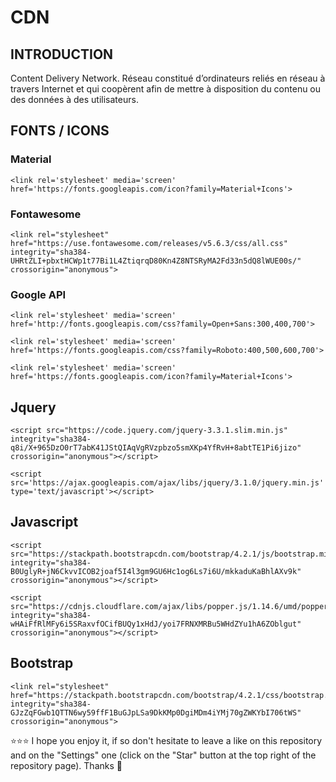 # CDN

## INTRODUCTION
Content Delivery Network. Réseau constitué d’ordinateurs reliés en réseau à travers Internet et qui coopèrent afin de mettre à disposition du contenu ou des données à des utilisateurs.

## FONTS / ICONS
### Material
```shell
<link rel='stylesheet' media='screen' href='https://fonts.googleapis.com/icon?family=Material+Icons'>
```

### Fontawesome
```shell
<link rel="stylesheet" href="https://use.fontawesome.com/releases/v5.6.3/css/all.css" integrity="sha384-UHRtZLI+pbxtHCWp1t77Bi1L4ZtiqrqD80Kn4Z8NTSRyMA2Fd33n5dQ8lWUE00s/" crossorigin="anonymous">
```

### Google API
```shell
<link rel='stylesheet' media='screen' href='http://fonts.googleapis.com/css?family=Open+Sans:300,400,700'>
```
```shell
<link rel='stylesheet' media='screen' href='https://fonts.googleapis.com/css?family=Roboto:400,500,600,700'>
```
```shell
<link rel='stylesheet' media='screen' href='https://fonts.googleapis.com/icon?family=Material+Icons'>
```

## Jquery
```shell
<script src="https://code.jquery.com/jquery-3.3.1.slim.min.js" integrity="sha384-q8i/X+965DzO0rT7abK41JStQIAqVgRVzpbzo5smXKp4YfRvH+8abtTE1Pi6jizo" crossorigin="anonymous"></script>
```
```shell
<script src='https://ajax.googleapis.com/ajax/libs/jquery/3.1.0/jquery.min.js' type='text/javascript'></script>
```

## Javascript
```shell
<script src="https://stackpath.bootstrapcdn.com/bootstrap/4.2.1/js/bootstrap.min.js" integrity="sha384-B0UglyR+jN6CkvvICOB2joaf5I4l3gm9GU6Hc1og6Ls7i6U/mkkaduKaBhlAXv9k" crossorigin="anonymous"></script>
```
```shell
<script src="https://cdnjs.cloudflare.com/ajax/libs/popper.js/1.14.6/umd/popper.min.js" integrity="sha384-wHAiFfRlMFy6i5SRaxvfOCifBUQy1xHdJ/yoi7FRNXMRBu5WHdZYu1hA6ZOblgut" crossorigin="anonymous"></script>
```

## Bootstrap
```shell
<link rel="stylesheet" href="https://stackpath.bootstrapcdn.com/bootstrap/4.2.1/css/bootstrap.min.css" integrity="sha384-GJzZqFGwb1QTTN6wy59ffF1BuGJpLSa9DkKMp0DgiMDm4iYMj70gZWKYbI706tWS" crossorigin="anonymous">
```

⭐⭐⭐ I hope you enjoy it, if so don't hesitate to leave a like on this repository and on the "Settings" one (click on the "Star" button at the top right of the repository page). Thanks 🤗
